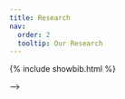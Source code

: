 ```yaml
---
title: Research
nav:
  order: 2
  tooltip: Our Research
---
```

{% include showbib.html %}
<!-- 
# <i class="fas fa-microscope"></i>Research1
This is a First Reasearch

[링크1](https://sites.google.com/hanyang.ac.kr/harco-lab/home) Stewart Platform~

<!-- {%
  include feature.html
  image="images/research1.jpg"
  text=blabla
%}
{%
  include feature.html
  image="images/research1-2.jpg"
  text=blabla
%} --> 






 <!-- <script src="https://bibbase.org/show?bib=https://github.com/hyHarco/hyHarco.github.io/Journal.bib&jsonp=1"></script>  -->
  
  
  
<!--   

# <i class="fas fa-microscope"></i>Research2
This is a Second Reasearch

Please also check out our blog posts on [Reference link1](https://www.naver.com/), such as [Reference link2](https://www.yahoo.com/), [example](https://www.youtube.com/), etc.
<!-- 

{%
  include feature.html
  image="images/research2.jpg"
  text=blabla
%} --> -->